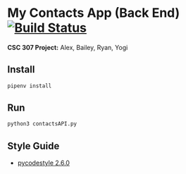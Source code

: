 # My Contacts App (Back End) [![Build Status](https://travis-ci.org/CSC-307-My-Contacts/my-contacts-backend.svg?branch=develop)](https://travis-ci.org/CSC-307-My-Contacts/my-contacts)

__CSC 307 Project:__ Alex, Bailey, Ryan, Yogi


## Install
```bash
pipenv install
```

## Run
```python
python3 contactsAPI.py
```

## Style Guide

* [pycodestyle 2.6.0](https://pypi.org/project/pycodestyle/)
